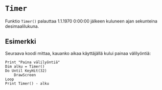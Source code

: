 `Timer`
==========

Funktio `Timer()` palauttaa 1.1.1970 0:00:00 jälkeen kuluneen ajan sekunteina desimaalilukuna.

Esimerkki
----------

Seuraava koodi mittaa, kauanko aikaa käyttäjällä kului painaa välilyöntiä:

    Print "Paina välilyöntiä"
    Dim alku = Timer()
    Do Until KeyHit(32)
        DrawScreen
    Loop
    Print Timer() - alku
